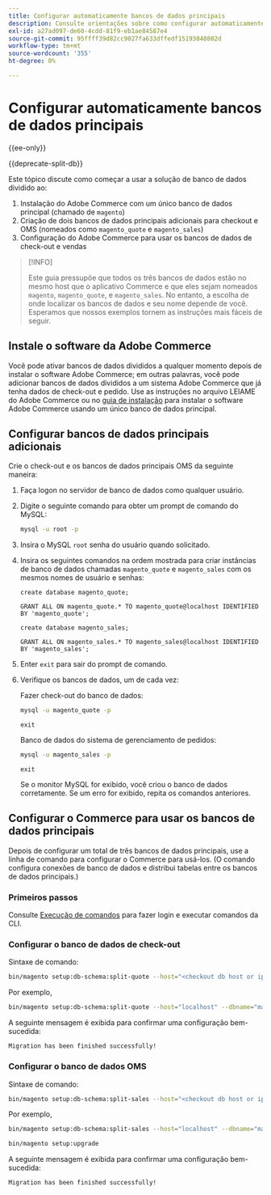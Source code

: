 ```yaml
---
title: Configurar automaticamente bancos de dados principais
description: Consulte orientações sobre como configurar automaticamente a solução de banco de dados dividido.
exl-id: a27ad097-de60-4cdd-81f9-eb1ae84587e4
source-git-commit: 95ffff39d82cc9027fa633dffedf15193040802d
workflow-type: tm+mt
source-wordcount: '355'
ht-degree: 0%

---
```


# Configurar automaticamente bancos de dados principais

{{ee-only}}

{{deprecate-split-db}}

Este tópico discute como começar a usar a solução de banco de dados dividido ao:

1. Instalação do Adobe Commerce com um único banco de dados principal (chamado de `magento`)
1. Criação de dois bancos de dados principais adicionais para checkout e OMS (nomeados como `magento_quote` e `magento_sales`)
1. Configuração do Adobe Commerce para usar os bancos de dados de check-out e vendas

>[!INFO]
>
>Este guia pressupõe que todos os três bancos de dados estão no mesmo host que o aplicativo Commerce e que eles sejam nomeados `magento`, `magento_quote`, e `magento_sales`. No entanto, a escolha de onde localizar os bancos de dados e seu nome depende de você. Esperamos que nossos exemplos tornem as instruções mais fáceis de seguir.

## Instale o software da Adobe Commerce

Você pode ativar bancos de dados divididos a qualquer momento depois de instalar o software Adobe Commerce; em outras palavras, você pode adicionar bancos de dados divididos a um sistema Adobe Commerce que já tenha dados de check-out e pedido. Use as instruções no arquivo LEIAME do Adobe Commerce ou no [guia de instalação](../../installation/overview.md) para instalar o software Adobe Commerce usando um único banco de dados principal.

## Configurar bancos de dados principais adicionais

Crie o check-out e os bancos de dados principais OMS da seguinte maneira:

1. Faça logon no servidor de banco de dados como qualquer usuário.
1. Digite o seguinte comando para obter um prompt de comando do MySQL:

   ```bash
   mysql -u root -p
   ```

1. Insira o MySQL `root` senha do usuário quando solicitado.
1. Insira os seguintes comandos na ordem mostrada para criar instâncias de banco de dados chamadas `magento_quote` e `magento_sales` com os mesmos nomes de usuário e senhas:

   ```shell
   create database magento_quote;
   ```

   ```shell
   GRANT ALL ON magento_quote.* TO magento_quote@localhost IDENTIFIED BY 'magento_quote';
   ```

   ```shell
   create database magento_sales;
   ```

   ```shell
   GRANT ALL ON magento_sales.* TO magento_sales@localhost IDENTIFIED BY 'magento_sales';
   ```

1. Enter `exit` para sair do prompt de comando.

1. Verifique os bancos de dados, um de cada vez:

   Fazer check-out do banco de dados:

   ```bash
   mysql -u magento_quote -p
   ```

   ```shell
   exit
   ```

   Banco de dados do sistema de gerenciamento de pedidos:

   ```bash
   mysql -u magento_sales -p
   ```

   ```shell
   exit
   ```

   Se o monitor MySQL for exibido, você criou o banco de dados corretamente. Se um erro for exibido, repita os comandos anteriores.

## Configurar o Commerce para usar os bancos de dados principais

Depois de configurar um total de três bancos de dados principais, use a linha de comando para configurar o Commerce para usá-los. (O comando configura conexões de banco de dados e distribui tabelas entre os bancos de dados principais.)

### Primeiros passos

Consulte [Execução de comandos](../cli/config-cli.md#running-commands) para fazer login e executar comandos da CLI.

### Configurar o banco de dados de check-out

Sintaxe de comando:

```bash
bin/magento setup:db-schema:split-quote --host="<checkout db host or ip>" --dbname="<name>" --username="<checkout db username>" --password="<password>"
```

Por exemplo,

```bash
bin/magento setup:db-schema:split-quote --host="localhost" --dbname="magento_quote" --username="magento_quote" --password="magento_quote"
```

A seguinte mensagem é exibida para confirmar uma configuração bem-sucedida:

```terminal
Migration has been finished successfully!
```

### Configurar o banco de dados OMS

Sintaxe de comando:

```bash
bin/magento setup:db-schema:split-sales --host="<checkout db host or ip>" --dbname="<name>" --username="<checkout db username>" --password="<password>"
```

Por exemplo,

```bash
bin/magento setup:db-schema:split-sales --host="localhost" --dbname="magento_sales" --username="magento_sales" --password="magento_sales"
```

```bash
bin/magento setup:upgrade
```

A seguinte mensagem é exibida para confirmar uma configuração bem-sucedida:

```terminal
Migration has been finished successfully!
```
